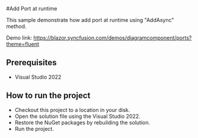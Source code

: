 #Add Port at runtime

This sample demonstrate how add port at runtime using "AddAsync" method.

Demo link:
https://blazor.syncfusion.com/demos/diagramcomponent/ports?theme=fluent



## Prerequisites

* Visual Studio 2022

## How to run the project

* Checkout this project to a location in your disk.
* Open the solution file using the Visual Studio 2022.
* Restore the NuGet packages by rebuilding the solution.
* Run the project.
